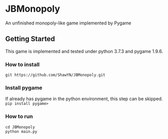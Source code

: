 # JBMonopoly
An unfinished monopoly-like game implemented by Pygame
## Getting Started
This game is implemented and tested under python 3.7.3 and pygame 1.9.6.
### How to install
`git https://github.com/ShawYN/JBMonopoly.git`

### Install pygame
If already has pygame in the python environment, this step can be skipped.  
`pip install pygame>`

### How to run
`cd JBMonopoly`      
`python main.py`


